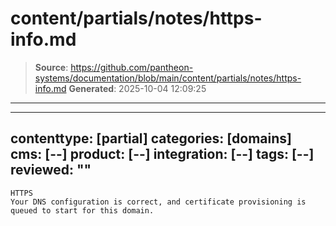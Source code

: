# content/partials/notes/https-info.md

> **Source**: https://github.com/pantheon-systems/documentation/blob/main/content/partials/notes/https-info.md
> **Generated**: 2025-10-04 12:09:25

---

---
contenttype: [partial]
categories: [domains]
cms: [--]
product: [--]
integration: [--]
tags: [--]
reviewed: ""
---
```
HTTPS
Your DNS configuration is correct, and certificate provisioning is queued to start for this domain.
```